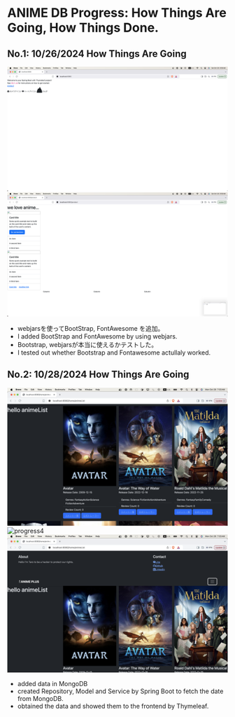 # ANIME DB Progress: How Things Are Going, How Things Done.

## No.1: 10/26/2024 How Things Are Going
![progress1](./images/progress1.png)
![progress2](./images/progress2.png)
- webjarsを使ってBootStrap, FontAwesome を追加。
- I added BootStrap and FontAwesome by using webjars.
- Bootstrap, webjarsが本当に使えるかテストした。
- I tested out whether Bootstrap and Fontawesome actullaly worked.

## No.2: 10/28/2024 How Things Are Going
![progress3](./images/progress3.png)
![progress4](./images/progress4.png)
![progress5](./images/progress5.png)
- added data in MongoDB
- created Repository, Model and Service by Spring Boot to fetch the date from MongoDB.
- obtained the data and showed them to the frontend by Thymeleaf.
